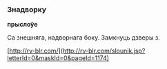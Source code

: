 ### Знадворку
**прыслоўе**

Са знешняга, надворнага боку. Замкнуць дзверы з.

<a rel="author">[http://rv-blr.com/](http://rv-blr.com/slounik.jsp?letterId=0&maskId=0&pageId=1174)</a>
